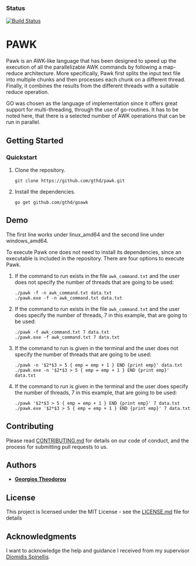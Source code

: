 ### Status
[![Build Status](https://travis-ci.com/gthd/pawk.svg?branch=dev)](https://travis-ci.com/gthd/pawk?branch=dev)

# PAWK
Pawk is an AWK-like language that has been designed to speed up the execution of
all the parallelizable AWK commands by following a map-reduce architecture. More
specifically, Pawk first splits the input text file into multiple chunks and then
processes each chunk on a different thread. Finally, it combines the results from
the different threads with a suitable reduce operation.

GO was chosen as the language of implementation since it offers great support
for multi-threading, through the use of go-routines. It has to be noted here,
that there is a selected number of AWK operations that can be run in parallel.

## Getting Started

### Quickstart

1.  Clone the repository.

    ```
    git clone https://github.com/gthd/pawk.git
    ```

2.  Install the dependencies.

    ```
    go get github.com/gthd/goawk
    ```  

## Demo

The first line works under linux_amd64 and the second line under windows_amd64.

To execute Pawk one does not need to install its dependencies, since an executable
is included in the repository. There are four options to execute Pawk.

1. If the command to run exists in the file `awk_command.txt` and the user does
  not specify the number of threads that are going to be used:

    ```
    ./pawk -f -n awk_command.txt data.txt
    ./pawk.exe -f -n awk_command.txt data.txt
    ```

2. If the command to run exists in the file `awk_command.txt` and the user does
  specify the number of threads, 7 in this example, that are going to be used:

    ```
    ./pawk -f awk_command.txt 7 data.txt
    ./pawk.exe -f awk_command.txt 7 data.txt
    ```

3. If the command to run is given in the terminal and the user does not specify
  the number of threads that are going to be used:

    ```
    ./pawk -n '$2*$3 > 5 { emp = emp + 1 } END {print emp}' data.txt
    ./pawk.exe -n '$2*$3 > 5 { emp = emp + 1 } END {print emp}' data.txt
    ```

4. If the command to run is given in the terminal and the user does specify
  the number of threads, 7 in this example, that are going to be used:

    ```
    ./pawk '$2*$3 > 5 { emp = emp + 1 } END {print emp}' 7 data.txt
    ./pawk.exe '$2*$3 > 5 { emp = emp + 1 } END {print emp}' 7 data.txt
    ```

## Contributing

Please read [CONTRIBUTING.md](Contributing.md) for details on our code of conduct, and the process for submitting pull requests to us.

## Authors

* [**Georgios Theodorou**](https://github.com/gthd)

## License

This project is licensed under the MIT License - see the [LICENSE.md](LICENSE.md) file for details

## Acknowledgments

I want to acknowledge the help and guidance I received from my supervisor [Diomidis Spinellis](https://www2.dmst.aueb.gr/dds/).
